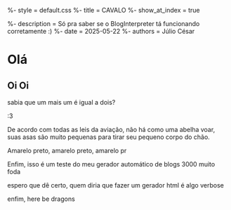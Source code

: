 %- style = default.css
%- title = CAVALO
%- show_at_index = true

%- description = Só pra saber se o BlogInterpreter tá funcionando corretamente :)
%- date = 2025-05-22
%- authors = Júlio César

# Olá

## Oi Oi   

sabia que um mais um é igual a dois?   

:3   

De acordo com todas as leis da aviação, não há como uma abelha voar, suas asas são muito pequenas para tirar seu pequeno corpo do chão.

Amarelo preto, amarelo preto, amarelo pr

Enfim, isso é um teste do meu gerador automático de blogs 3000 muito foda

espero que dê certo, quem diria que fazer um gerador html é algo verbose

enfim, here be dragons

